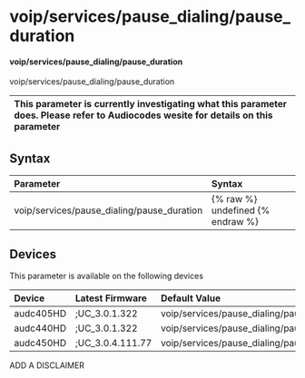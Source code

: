 ﻿---
description: voip/services/pause_dialing/pause_duration
search: false
---

# voip/services/pause_dialing/pause_duration

#### voip/services/pause_dialing/pause_duration

voip/services/pause_dialing/pause_duration


| This parameter is currently investigating what this parameter does. Please refer to Audiocodes wesite for details on this parameter | 
| :--- |

## Syntax
| Parameter | Syntax |
| :--- | :--- |
|voip/services/pause_dialing/pause_duration | {% raw %} undefined {% endraw %}|

## Devices
This parameter is available on the following devices

| Device | Latest Firmware | Default Value |
|:---|:---|:---|
| audc405HD | ;UC_3.0.1.322 | voip/services/pause_dialing/pause_duration=2 
| audc440HD | ;UC_3.0.1.322 | voip/services/pause_dialing/pause_duration=2 
| audc450HD | ;UC_3.0.4.111.77 | voip/services/pause_dialing/pause_duration=2 

ADD A DISCLAIMER
